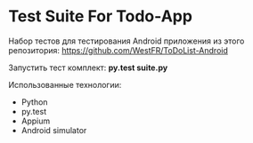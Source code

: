 ﻿# Test Suite For Todo-App

Набор тестов для тестирования Android приложения из этого репозитория:
https://github.com/WestFR/ToDoList-Android

Запустить тест комплект:
<b>py.test suite.py</b>

Использованные технологии:
- Python
- py.test
- Appium
- Android simulator
